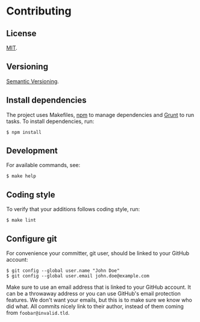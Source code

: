 Contributing
=====

License
-----

[MIT](https://raw.github.com/gocom/pinceau/master/LICENSE).

Versioning
----

[Semantic Versioning](https://semver.org/).

Install dependencies
----

The project uses Makefiles, [npm](https://nodejs.org/) to manage dependencies and [Grunt](https://gruntjs.com/) to run tasks. To install dependencies, run:

```
$ npm install
```

Development
-----

For available commands, see:

```
$ make help
```

Coding style
-----

To verify that your additions follows coding style, run:

```
$ make lint
```

Configure git
-----

For convenience your committer, git user, should be linked to your GitHub account:

```
$ git config --global user.name "John Doe"
$ git config --global user.email john.doe@example.com
```

Make sure to use an email address that is linked to your GitHub account. It can be a throwaway address or you can use GitHub's email protection features. We don't want your emails, but this is to make sure we know who did what. All commits nicely link to their author, instead of them coming from ``foobar@invalid.tld``.
